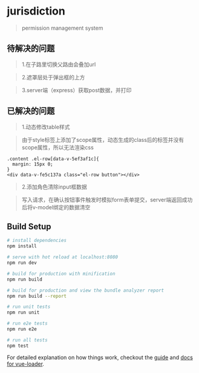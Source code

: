# jurisdiction

> permission management system

## 待解决的问题

>1.在子路里切换父路由会叠加url

>2.遮罩层处于弹出框的上方

>3.server端（express）获取post数据，并打印

## 已解决的问题

>1.动态修改table样式

>  由于style标签上添加了scope属性，动态生成的class后的标签并没有scope属性，所以无法渲染css
```
.content .el-row[data-v-5ef3af1c]{
  margin: 15px 0;
}
<div data-v-fe5c137a class="el-row button"></div>
```

>2.添加角色清除input框数据

> 写入请求，在确认按钮事件触发时模拟form表单提交，server端返回成功后将v-model绑定的数据清空

## Build Setup

``` bash
# install dependencies
npm install

# serve with hot reload at localhost:8080
npm run dev

# build for production with minification
npm run build

# build for production and view the bundle analyzer report
npm run build --report

# run unit tests
npm run unit

# run e2e tests
npm run e2e

# run all tests
npm test
```

For detailed explanation on how things work, checkout the [guide](http://vuejs-templates.github.io/webpack/) and [docs for vue-loader](http://vuejs.github.io/vue-loader).
